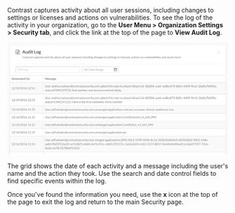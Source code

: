 
<!--
title: "Audit Log"
description: "View Audit Log in Security page"
tags: "organization settings security audit log"
-->

Contrast captures activity about all user sessions, including changes to settings or licenses and actions on vulnerabilities. To see the log of the activity in your organization, go to the **User Menu > Organization Settings > Security tab**, and click the link at the top of the page to **View Audit Log**. 

<a href="assets/images/Security-audit-log.png" rel="lightbox" title="Audit Log grid"><img class="thumbnail" src="assets/images/Security-audit-log.png"/></a>

The grid shows the date of each activity and a message including the user's name and the action they took. Use the search and date control fields to find specific events within the log. 

Once you've found the information you need, use the **x** icon at the top of the page to exit the log and return to the main Security page. 

